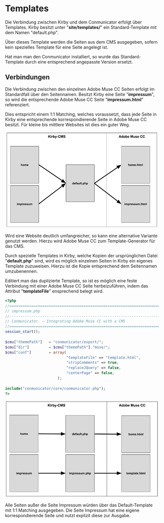 # Templates
Die Verbindung zwischen Kirby und dem Conmunicator erfolgt über Templates. Kirby besitzt unter "**site/templates/**" ein Standard-Template mit dem Namen "default.php".

Über dieses Template werden die Seiten aus dem CMS ausgegeben, sofern kein spezielles Template für eine Seite angelegt ist.

Hat man man den Conmunicator installiert, so wurde das Standard-Template durch eine entsprechend angepasste Version ersetzt.

## Verbindungen
Die Verbindung zwischen den einzelnen Adobe Muse CC Seiten erfolgt im Standardfall über den Seitennamen. Besitzt Kirby eine Seite "**impressum**", so wird die entsprechende Adobe Muse CC Seite "**impressum.html**" referenziert.

Dies entspricht einem 1:1 Matching, welches voraussetzt, dass jede Seite in Kirby eine entsprechende korrespondierende Seite in Adobe Muse CC besitzt. Für kleine bis mittlere Websites ist dies ein guter Weg.

![](../images/cmu/conmunicator_template_1_1.png)

Wird eine Website deutlich umfangreicher, so kann eine alternative Variante genutzt werden. Hierzu wird Adobe Muse CC zum Template-Generator für das CMS.

Durch spezielle Templates in Kirby, welche Kopien der ursprünglichen Datei "**default.php**" sind, wird es möglich einzelnen Seiten in Kirby ein eigenes Template zuzuweisen. Hierzu ist die Kopie entsprechend dem Seitennamen umzubenennen.

Editiert man das duplizierte Template, so ist es möglich eine feste Verbindung mit einer Adobe Muse CC Seite herbeizuführen, indem das Attribut "**templateFile**" ensprechend belegt wird.

```php
<?php
//==================================================================================
// impressum.php
//----------------------------------------------------------------------------------
// Conmunicator. – Integrating Adobe Muse CC with a CMS
//==================================================================================
session_start();

$cmu["themePath"] 	= "conmunicator/export/";
$cmu["dir"] 		= $cmu["themePath"]."muse/";
$cmu["conf"] 		= array(
							"templateFile" => "template.html",
							"stripComments" => true,
							"replaceJQuery"	=> false,
							"centerPage" => false,
						);

include("conmunicator/core/conmunicator.php");
?>
```

![](../images/cmu/conmunicator_template_n_1.png)

Alle Seiten außer die Seite Impressum würden über das Default-Template mit 1:1 Matching ausgegeben. Die Seite Impressum hat eine eigene korrespondierende Seite und nutzt explizit diese zur Ausgabe.
